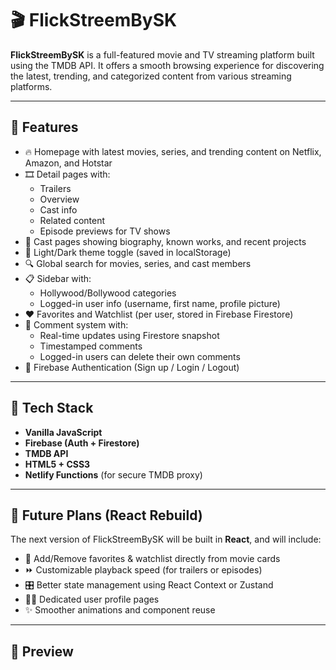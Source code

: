 # 🎬 FlickStreemBySK

**FlickStreemBySK** is a full-featured movie and TV streaming platform built using the TMDB API. It offers a smooth browsing experience for discovering the latest, trending, and categorized content from various streaming platforms.

---

## 🚀 Features

- 🔥 Homepage with latest movies, series, and trending content on Netflix, Amazon, and Hotstar
- 🎞 Detail pages with:
  - Trailers
  - Overview
  - Cast info
  - Related content
  - Episode previews for TV shows
- 🧑 Cast pages showing biography, known works, and recent projects
- 🌙 Light/Dark theme toggle (saved in localStorage)
- 🔍 Global search for movies, series, and cast members
- 📋 Sidebar with:
  - Hollywood/Bollywood categories
  - Logged-in user info (username, first name, profile picture)
- ❤️ Favorites and Watchlist (per user, stored in Firebase Firestore)
- 💬 Comment system with:
  - Real-time updates using Firestore snapshot
  - Timestamped comments
  - Logged-in users can delete their own comments
- 🔐 Firebase Authentication (Sign up / Login / Logout)

---

## 🔧 Tech Stack

- **Vanilla JavaScript**
- **Firebase (Auth + Firestore)**
- **TMDB API**
- **HTML5 + CSS3**
- **Netlify Functions** (for secure TMDB proxy)

---

## 🌱 Future Plans (React Rebuild)

The next version of FlickStreemBySK will be built in **React**, and will include:

- 📌 Add/Remove favorites & watchlist directly from movie cards
- ⏩ Customizable playback speed (for trailers or episodes)
- 🎛 Better state management using React Context or Zustand
- 🧑‍💼 Dedicated user profile pages
- ✨ Smoother animations and component reuse

---

## 📸 Preview




